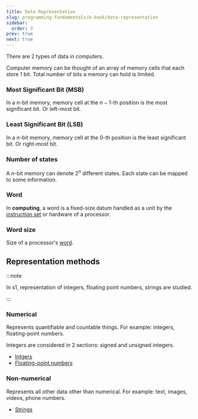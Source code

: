 ```yaml
---
title: Data Representation
slug: programming-fundamentals/b-book/data-representation
sidebar:
  order: 3
prev: true
next: true
---
```


There are 2 types of data in computers.

Computer memory can be thought of an array of memory cells that each store 1
bit. Total number of bits a memory can hold is limited.

### Most Significant Bit (MSB)

In a $n$-bit memory, memory cell at the $n-1$-th position is the most
significant bit. Or left-most bit.

### Least Significant Bit (LSB)

In a $n$-bit memory, memory cell at the $0$-th position is the least significant
bit. Or right-most bit.

### Number of states

A $n$-bit memory can denote $2^n$ different states. Each state can be mapped to
some information.

### Word

In **computing**, a word is a fixed-size datum handled as a unit by the
[instruction set](/programming-fundamentals/c-book/cpu-instructions/) or
hardware of a processor.

### Word size

Size of a processor's
[word](/programming-fundamentals/b-book/data-representation/#word).

## Representation methods

:::note

In s1, representation of integers, floating point numbers, strings are studied.

:::

### Numerical

Represents quantifiable and countable things. For example: integers,
floating-point numbers.

Integers are considered in 2 sections: signed and unsigned integers.

- [Intgers](/programming-fundamentals/b-book/integers/)
- [Floating-point numbers](/programming-fundamentals/b-book/floating-point-numbers/)

### Non-numerical

Represents all other data other than numerical. For example: text, images,
videos, phone numbers.

- [Strings](/programming-fundamentals/b-book/strings/)
